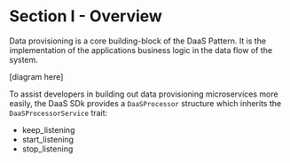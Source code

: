 # Section I - Overview

Data provisioning is a core building-block of the DaaS Pattern. It is the implementation of the applications business logic in the data flow of the system. 

\[diagram here\]

To assist developers in building out data provisioning microservices more easily, the DaaS SDk provides a `DaaSProcessor` structure which inherits the `DaaSProcessorService` trait:

* keep\_listening
* start\_listening
* stop\_listening

